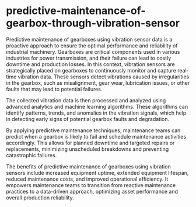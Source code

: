 # predictive-maintenance-of-gearbox-through-vibration-sensor
Predictive maintenance of gearboxes using vibration sensor data is a proactive approach to ensure the optimal performance and reliability of industrial machinery. Gearboxes are critical components used in various industries for power transmission, and their failure can lead to costly downtime and production losses.
In this context, vibration sensors are strategically placed on gearboxes to continuously monitor and capture real-time vibration data. These sensors detect vibrations caused by irregularities in the gearbox, such as misalignment, gear wear, lubrication issues, or other faults that may lead to potential failures.

The collected vibration data is then processed and analyzed using advanced analytics and machine learning algorithms. These algorithms can identify patterns, trends, and anomalies in the vibration signals, which help in detecting early signs of potential gearbox faults and degradation.

By applying predictive maintenance techniques, maintenance teams can predict when a gearbox is likely to fail and schedule maintenance activities accordingly. This allows for planned downtime and targeted repairs or replacements, minimizing unscheduled breakdowns and preventing catastrophic failures.

The benefits of predictive maintenance of gearboxes using vibration sensors include increased equipment uptime, extended equipment lifespan, reduced maintenance costs, and improved operational efficiency. It empowers maintenance teams to transition from reactive maintenance practices to a data-driven approach, optimizing asset performance and overall production reliability.
